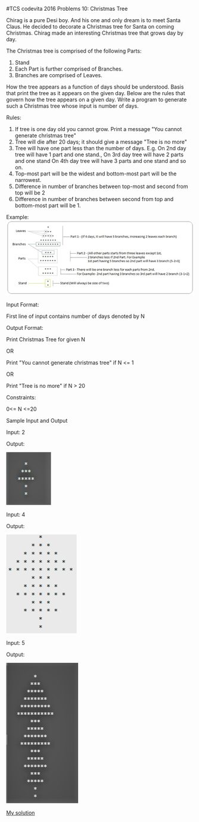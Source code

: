 #TCS codevita 2016 Problems 10: Christmas Tree

Chirag is a pure Desi boy. And his one and only dream is to meet Santa Claus. He decided to decorate a 
Christmas tree for Santa on coming Christmas. Chirag made an interesting Christmas tree that grows day by day.

The Christmas tree is comprised of the following Parts:

1. Stand 
2. Each Part is further comprised of Branches. 
3. Branches are comprised of Leaves.

How the tree appears as a function of days should be understood. Basis that print the tree as it appears on 
the given day. Below are the rules that govern how the tree appears on a given day. Write a program to 
generate such a Christmas tree whose input is number of days.

Rules:

1. If tree is one day old you cannot grow. Print a message "You cannot generate christmas tree" 
2. Tree will die after 20 days; it should give a message "Tree is no more" 
3. Tree will have one part less than the number of days. E.g. On 2nd day tree will have 1 part and one stand., On 3rd day tree will have 2 parts and one stand On 4th day tree will have 3 parts and one stand and so on. 
4. Top-most part will be the widest and bottom-most part will be the narrowest. 
5. Difference in number of branches between top-most and second from top will be 2 
6. Difference in number of branches between second from top and bottom-most part will be 1.

Example:
![Example](images/Codevita_Christmas_tree1.png)


Input Format:

First line of input contains number of days denoted by N

Output Format:

Print Christmas Tree for given N

OR

Print "You cannot generate christmas tree" if N <= 1

OR

Print "Tree is no more" if N > 20

Constraints:

0<= N <=20

Sample Input and Output

Input:
2

Output:

![output](images/Codevita_Christmas_tree4.png)


Input:
4

Output:

![output](images/Codevita_Christmas_tree2.png)


Input:
5

Output:

![output](images/Codevita_Christmas_tree3.png)

[My solution](solutions/christmas_tree.cpp)
